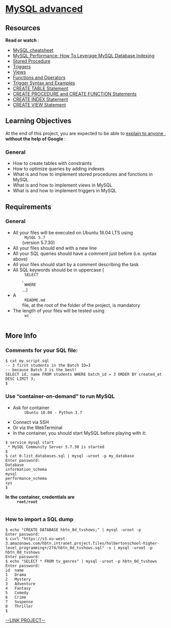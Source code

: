 # [MySQL advanced](https://intranet.hbtn.io/projects/632)

<html>
<div class="panel panel-default" id="project-description">
 <div class="panel-body">
  <h2>
   Resources
  </h2>
  <p>
   <strong>
    Read or watch
   </strong>
   :
  </p>
  <ul>
   <li>
    <a href="https://devhints.io/mysql" target="_blank" title="MySQL cheatsheet">
     MySQL cheatsheet
    </a>
   </li>
   <li>
    <a href="https://www.liquidweb.com/kb/mysql-optimization-how-to-leverage-mysql-database-indexing/" target="_blank" title="MySQL Performance: How To Leverage MySQL Database Indexing">
     MySQL Performance: How To Leverage MySQL Database Indexing
    </a>
   </li>
   <li>
    <a href="https://www.w3resource.com/mysql/mysql-procedure.php" target="_blank" title="Stored Procedure">
     Stored Procedure
    </a>
   </li>
   <li>
    <a href="https://www.w3resource.com/mysql/mysql-triggers.php" target="_blank" title="Triggers">
     Triggers
    </a>
   </li>
   <li>
    <a href="https://www.w3resource.com/mysql/mysql-views.php" target="_blank" title="Views">
     Views
    </a>
   </li>
   <li>
    <a href="https://dev.mysql.com/doc/refman/5.7/en/functions.html" target="_blank" title="Functions and Operators">
     Functions and Operators
    </a>
   </li>
   <li>
    <a href="https://dev.mysql.com/doc/refman/5.7/en/trigger-syntax.html" target="_blank" title="Trigger Syntax and Examples">
     Trigger Syntax and Examples
    </a>
   </li>
   <li>
    <a href="https://dev.mysql.com/doc/refman/5.7/en/create-table.html" target="_blank" title="CREATE TABLE Statement">
     CREATE TABLE Statement
    </a>
   </li>
   <li>
    <a href="https://dev.mysql.com/doc/refman/5.7/en/create-procedure.html" target="_blank" title="CREATE PROCEDURE and CREATE FUNCTION Statements">
     CREATE PROCEDURE and CREATE FUNCTION Statements
    </a>
   </li>
   <li>
    <a href="https://dev.mysql.com/doc/refman/5.7/en/create-index.html" target="_blank" title="CREATE INDEX Statement">
     CREATE INDEX Statement
    </a>
   </li>
   <li>
    <a href="https://dev.mysql.com/doc/refman/5.7/en/create-view.html" target="_blank" title="CREATE VIEW Statement">
     CREATE VIEW Statement
    </a>
   </li>
  </ul>
  <h2>
   Learning Objectives
  </h2>
  <p>
   At the end of this project, you are expected to be able to
   <a href="https://fs.blog/feynman-learning-technique/" target="_blank" title="explain to anyone">
    explain to anyone
   </a>
   ,
   <strong>
    without the help of Google
   </strong>
   :
  </p>
  <h3>
   General
  </h3>
  <ul>
   <li>
    How to create tables with constraints
   </li>
   <li>
    How to optimize queries by adding indexes
   </li>
   <li>
    What is and how to implement stored procedures and functions in MySQL
   </li>
   <li>
    What is and how to implement views in MySQL
   </li>
   <li>
    What is and how to implement triggers in MySQL
   </li>
  </ul>
  <h2>
   Requirements
  </h2>
  <h3>
   General
  </h3>
  <ul>
   <li>
    All your files will be executed on Ubuntu 18.04 LTS using
    <code>
     MySQL 5.7
    </code>
    (version 5.7.30)
   </li>
   <li>
    All your files should end with a new line
   </li>
   <li>
    All your SQL queries should have a comment just before (i.e. syntax above)
   </li>
   <li>
    All your files should start by a comment describing the task
   </li>
   <li>
    All SQL keywords should be in uppercase (
    <code>
     SELECT
    </code>
    ,
    <code>
     WHERE
    </code>
    …)
   </li>
   <li>
    A
    <code>
     README.md
    </code>
    file, at the root of the folder of the project, is mandatory
   </li>
   <li>
    The length of your files will be tested using
    <code>
     wc
    </code>
   </li>
  </ul>
  <h2>
   More Info
  </h2>
  <h3>
   Comments for your SQL file:
  </h3>
  <pre><code>$ cat my_script.sql
-- 3 first students in the Batch ID=3
-- because Batch 3 is the best!
SELECT id, name FROM students WHERE batch_id = 3 ORDER BY created_at DESC LIMIT 3;
$
</code></pre>
  <h3>
   Use “container-on-demand” to run MySQL
  </h3>
  <ul>
   <li>
    Ask for container
    <code>
     Ubuntu 18.04 - Python 3.7
    </code>
   </li>
   <li>
    Connect via SSH
   </li>
   <li>
    Or via the WebTerminal
   </li>
   <li>
    In the container, you should start MySQL before playing with it:
   </li>
  </ul>
  <pre><code>$ service mysql start
 * MySQL Community Server 5.7.30 is started
$
$ cat 0-list_databases.sql | mysql -uroot -p my_database
Enter password: 
Database
information_schema
mysql
performance_schema
sys
$
</code></pre>
  <p>
   <strong>
    In the container, credentials are
    <code>
     root/root
    </code>
   </strong>
  </p>
  <h3>
   How to import a SQL dump
  </h3>
  <pre><code>$ echo "CREATE DATABASE hbtn_0d_tvshows;" | mysql -uroot -p
Enter password: 
$ curl "https://s3.eu-west-3.amazonaws.com/hbtn.intranet.project.files/holbertonschool-higher-level_programming+/274/hbtn_0d_tvshows.sql" -s | mysql -uroot -p hbtn_0d_tvshows
Enter password: 
$ echo "SELECT * FROM tv_genres" | mysql -uroot -p hbtn_0d_tvshows
Enter password: 
id  name
1   Drama
2   Mystery
3   Adventure
4   Fantasy
5   Comedy
6   Crime
7   Suspense
8   Thriller
$
</code></pre>
 </div>
</div>

[--LINK PROJECT--](https://intranet.hbtn.io/projects/632)
</html>
